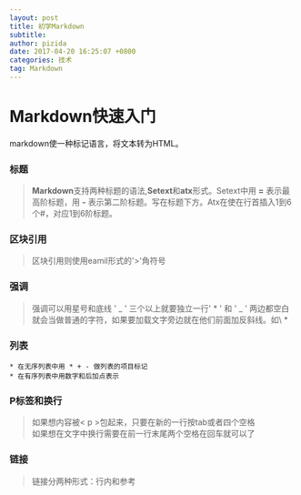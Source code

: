 ```yaml
---
layout: post
title: 初学Markdown
subtitle: 
author: pizida
date: 2017-04-20 16:25:07 +0800
categories: 技术
tag: Markdown
---
```

# Markdown快速入门
	
markdown使一种标记语言，将文本转为HTML。

### 标题

> **Markdown**支持两种标题的语法,**Setext**和**atx**形式。Setext中用 **=** 表示最高阶标题，用 **-** 表示第二阶标题。写在标题下方。Atx在使在行首插入1到6个#，对应1到6阶标题。 

### 区块引用
> 区块引用则使用eamil形式的'>'角符号

### 强调
> 强调可以用星号和底线 ' _ ' 三个以上就要独立一行' * ' 和 ' _ ' 两边都空白就会当做普通的字符，如果要加载文字旁边就在他们前面加反斜线。如\ *

### 列表
	* 在无序列表中用 * + - 做列表的项目标记
	* 在有序列表中用数字和后加点表示

### P标签和换行
>如果想内容被< p >包起来，只要在新的一行按tab或者四个空格  
如果想在文字中换行需要在前一行末尾两个空格在回车就可以了

### 链接
> 链接分两种形式：行内和参考

